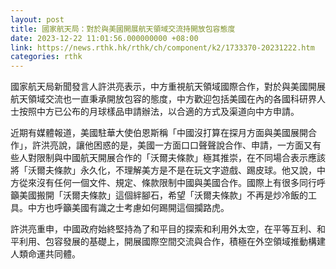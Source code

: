 ```yaml
---
layout: post
title: 國家航天局：對於與美國開展航天領域交流持開放包容態度
date: 2023-12-22 11:01:56.000000000 +08:00
link: https://news.rthk.hk/rthk/ch/component/k2/1733370-20231222.htm
categories: rthk
---
```


國家航天局新聞發言人許洪亮表示，中方重視航天領域國際合作，對於與美國開展航天領域交流也一直秉承開放包容的態度，中方歡迎包括美國在內的各國科研界人士按照中方已公布的月球樣品申請辦法，以合適的方式及渠道向中方申請。

近期有媒體報道，美國駐華大使伯恩斯稱「中國沒打算在探月方面與美國展開合作」，許洪亮說，讓他困惑的是，美國一方面口口聲聲說合作、申請，一方面又有些人對限制與中國航天開展合作的「沃爾夫條款」極其推崇，在不同場合表示應該將「沃爾夫條款」永久化，不理解美方是不是在玩文字遊戲、踢皮球。他又說，中方從來沒有任何一個文件、規定、條款限制中國與美國合作。國際上有很多同行呼籲美國搬開「沃爾夫條款」這個絆腳石，希望「沃爾夫條款」不再是炒冷飯的工具。中方也呼籲美國有識之士考慮如何踢開這個攔路虎。

許洪亮重申，中國政府始終堅持為了和平目的探索和利用外太空，在平等互利、和平利用、包容發展的基礎上，開展國際空間交流與合作，積極在外空領域推動構建人類命運共同體。

